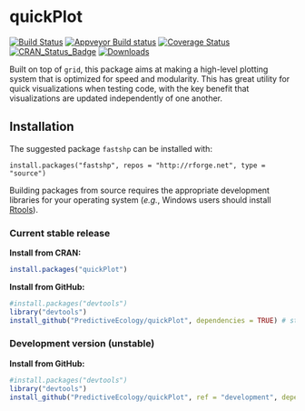 # quickPlot

[![Build Status](https://travis-ci.org/PredictiveEcology/quickPlot.svg?branch=master)](https://travis-ci.org/PredictiveEcology/quickPlot)
[![Appveyor Build status](https://ci.appveyor.com/api/projects/status/2fxqhgk6miv2fytd/branch/master?svg=true)](https://ci.appveyor.com/project/achubaty/quickPlot/branch/master)
[![Coverage Status](https://coveralls.io/repos/github/PredictiveEcology/quickPlot/badge.svg?branch=master)](https://coveralls.io/github/PredictiveEcology/quickPlot?branch=master)
[![CRAN_Status_Badge](http://www.r-pkg.org/badges/version/quickPlot)](https://cran.r-project.org/package=quickPlot)
[![Downloads](http://cranlogs.r-pkg.org/badges/grand-total/quickPlot)](https://cran.r-project.org/package=quickPlot)

Built on top of `grid`, this package aims at making a high-level plotting system that is optimized for speed and modularity.
This has great utility for quick visualizations when testing code, with the key benefit that visualizations are updated independently of one another.

## Installation

The suggested package `fastshp` can be installed with:

```{r}
install.packages("fastshp", repos = "http://rforge.net", type = "source")
```

Building packages from source requires the appropriate development libraries for your operating system (*e.g.*, Windows users should install [Rtools](https://cran.r-project.org/bin/windows/Rtools/)).

### Current stable release

**Install from CRAN:**

```r
install.packages("quickPlot")
```

**Install from GitHub:**
    
```r
#install.packages("devtools")
library("devtools")
install_github("PredictiveEcology/quickPlot", dependencies = TRUE) # stable
```

### Development version (unstable)

**Install from GitHub:**

```r
#install.packages("devtools")
library("devtools")
install_github("PredictiveEcology/quickPlot", ref = "development", dependencies = TRUE) # unstable
```
